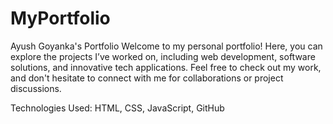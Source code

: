 ﻿# MyPortfolio
Ayush Goyanka's Portfolio
Welcome to my personal portfolio! Here, you can explore the projects I’ve worked on, including web development, software solutions, and innovative tech applications. Feel free to check out my work, and don't hesitate to connect with me for collaborations or project discussions.

Technologies Used: HTML, CSS, JavaScript, GitHub



